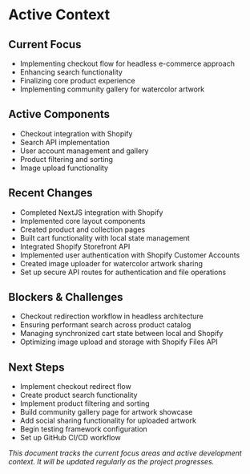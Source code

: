 # Active Context

## Current Focus
- Implementing checkout flow for headless e-commerce approach
- Enhancing search functionality
- Finalizing core product experience
- Implementing community gallery for watercolor artwork

## Active Components
- Checkout integration with Shopify
- Search API implementation
- User account management and gallery
- Product filtering and sorting
- Image upload functionality

## Recent Changes
- Completed NextJS integration with Shopify
- Implemented core layout components
- Created product and collection pages
- Built cart functionality with local state management
- Integrated Shopify Storefront API
- Implemented user authentication with Shopify Customer Accounts
- Created image uploader for watercolor artwork sharing
- Set up secure API routes for authentication and file operations

## Blockers & Challenges
- Checkout redirection workflow in headless architecture
- Ensuring performant search across product catalog
- Managing synchronized cart state between local and Shopify
- Optimizing image upload and storage with Shopify Files API

## Next Steps
- Implement checkout redirect flow
- Create product search functionality
- Implement product filtering and sorting
- Build community gallery page for artwork showcase
- Add social sharing functionality for uploaded artwork
- Begin testing framework configuration
- Set up GitHub CI/CD workflow

*This document tracks the current focus areas and active development context. It will be updated regularly as the project progresses.* 